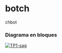 # botch
chbot

### Diagrama en bloques
<a href="https://ibb.co/4ZwRzrX8"><img src="https://i.ibb.co/WWNvZJMk/TP1-sag.png" alt="TP1-sag" border="0" /></a>
